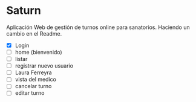 # Saturn
Aplicación Web de gestión de turnos online para sanatorios.
Haciendo un cambio en el Readme.

* [x] Login
* [ ] home (bienvenido)
* [ ] listar
* [ ] registrar nuevo usuario
* [ ] Laura Ferreyra
* [ ] vista del medico
* [ ] cancelar turno
* [ ] editar turno

